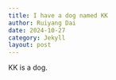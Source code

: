 ```yaml
---
title: I have a dog named KK
author: Ruiyang Dai
date: 2024-10-27
category: Jekyll
layout: post
---
```


KK is a dog.

[1]: https://pages.github.com